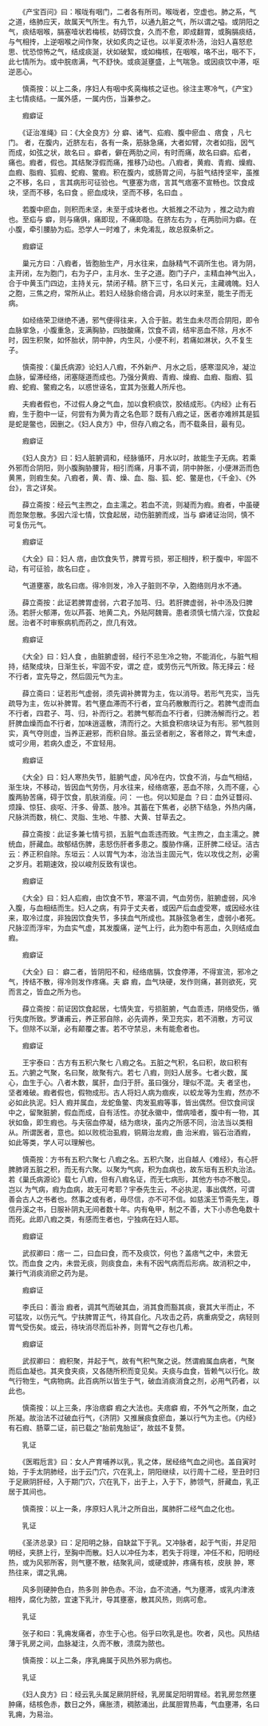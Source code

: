 <!-- { "loadSidebar": true } -->
　　《产宝百问》曰：喉咙有咽门，二者各有所司。喉咙者，空虚也。肺之系，气之道，络肺应天，故属天气所生。有九节，以通九脏之气，所以谓之嗌。或阴阳之气，痰结咽喉，膈塞噎状若梅核，妨碍饮食，久而不愈，即成翻胃，或胸膈痰结，与气相抟，上逆咽喉之间作聚，状如炙肉之证也。以半夏浓朴汤，治妇人喜怒悲思、忧恐惊怖之气，结成痰涎，状如破絮，或如梅核，在咽喉，咯不出，咽不下，此七情所为。或中脘痞满，气不舒快。或痰涎壅盛，上气喘急。或因痰饮中滞，呕逆恶心。

　　慎斋按：以上二条，序妇人有咽中炙脔梅核之证也。徐注主寒冷气，《产宝》主七情痰结。一属外感，一属内伤，当兼参之。

　　瘕癖证

　　《证治准绳》曰：《大全良方》分 癖、诸气、疝瘕、腹中瘀血 、痞食 ，凡七门。 者，在腹内，近脐左右，各有一条，筋脉急痛，大者如臂，次者如指，因气而成，如弦之状，故名曰 。癖者，僻在两肋之间，有时而痛，故名曰癖。疝者，痛也。瘕者，假也。其结聚浮假而痛，推移乃动也。八瘕者，黄瘕、青瘕、燥瘕、血瘕、脂瘕、狐瘕、蛇瘕、鳖瘕。积在腹内，或肠胃之间，与脏气结抟坚牢，虽推之不移，名曰 ，言其病形可征验也。气壅塞为痞，言其气痞塞不宣畅也。饮食成块，坚而不移，名曰食 。瘀血成块，坚而不移，名曰血 。

　　若腹中瘀血，则积而未坚，未至于成块者也。大抵推之不动为 ，推之动为瘕也。至疝与 癖，则与痛俱，痛即现，不痛即隐。在脐左右为 ，在两肋间为癖。在小腹，牵引腰胁为疝。恐学人一时难了，未免淆乱，故总叙条析之。

　　瘕癖证

　　巢元方曰：八瘕者，皆胞胎生产，月水往来，血脉精气不调所生也。肾为阴，主开闭，左为胞门，右为子户，主月水、生子之道。胞门子户，主精血神气出入，合于中黄玉门四边，主持关元，禁闭子精。脐下三寸，名曰关元，主藏魂魄。妇人之胞，三焦之府，常所从止。若妇人经脉俞络合调，月水以时来至，能生子而无病。

　　如经络荣卫继绝不通，邪气便得往来，入合于脏。若生血未尽而合阴阳，即令血脉挛急，小腹重急，支满胸胁，四肢酸痛，饮食不调，结牢恶血不除，月水不时，因生积聚，如怀胎状，阴中肿，内生风，小便不利，若痛如淋状，久不复生子。

　　慎斋按：《巢氏病源》论妇人八瘕，不外新产、月水之后，感寒湿风冷，凝泣血脉，留滞经络，闭塞隧道而成也。乃强分黄瘕、青瘕、燥瘕、血瘕、脂瘕、狐瘕、蛇瘕、鳖瘕之名，以惑世诬名，宜其为张戴人所斥也。

　　夫瘕者假也，不过假人身之气血，加以食积痰饮，胶结成形。《内经》止有石瘕，生于胞中一证，何尝有为黄为青之名色耶？既有八瘕之证，医者亦难辨其是狐是蛇是鳖也，因删之。《妇人良方》中，但存八瘕之名，而不载条目，最有见。

　　瘕癖证

　　《妇人良方》曰：妇人脏腑调和，经脉循环，月水以时，故能生子无病。若乘外邪而合阴阳，则小腹胸胁腰背，相引而痛，月事不调，阴中肿胀，小便淋沥而色黄黑，则瘕生矣。八瘕者，黄、青、燥、血、脂、狐、蛇、鳖是也，《千金》、《外台》，言之详矣。

　　薛立斋按：经云气主煦之，血主濡之。若血不流，则凝而为瘕。瘕者，中虽硬而忽聚忽散。多因六淫七情，饮食起居，动伤脏腑而成，当与 癖诸证治同，慎不可复伤元气。

　　瘕癖证

　　《大全》曰：妇人 痞，由饮食失节，脾胃亏损，邪正相抟，积于腹中，牢固不动，有可征验，故名曰症 。

　　气道壅塞，故名曰痞。得冷则发，冷入子脏则不孕，入胞络则月水不通。

　　薛立斋按：此证若脾胃虚弱，六君子加芎、归。若肝脾虚弱，补中汤及归脾汤。若肝火郁滞，佐以芦荟、地黄二丸，外贴阿魏膏。患者须慎七情六淫，饮食起居。治者不时审察病机而药之，庶几有效。

　　瘕癖证

　　《大全》曰：妇人食 ，由脏腑虚弱，经行不忌生冷之物，不能消化，与脏气相持，结聚成块，日渐生长，牢固不安，谓之 症，或劳伤元气所致。陈无择云：经不行者，宜先导之，然后固元气为主。

　　薛立斋曰：证若形气虚弱，须先调补脾胃为主，佐以消导。若形气充实，当先疏导为主，佐以补脾胃。若气壅血滞而不行者，宜乌药散散而行之。若脾气虚而血不行者，四君子、芎、归，补而行之。若脾气郁而血不行者，归脾汤解而行之。若肝脾血燥而血不行者，加味逍遥散，清而行之。大抵食积痞块证为有形。邪气胜则实，真气夺则虚，当养正避邪，而积自除。虽云坚者削之，客者除之，胃气未虚，或可少用，若病久虚乏，不宜轻用。

　　瘕癖证

　　《大全》曰：妇人寒热失节，脏腑气虚，风冷在内，饮食不消，与血气相结，渐生块，不移动，皆因血气劳伤，月水往来，经络痞塞，恶血不除，久而不瘥，心腹两胁苦痛，碍于饮食，肌肤消瘦。问： 一也。何以知是血 ？曰：血外证瞀闷、烦躁、惊狂、痰呕、汗多、骨蒸、肢冷。其蓄在下焦者，必脐下结急，外热内痛，尺脉洪而数，桃仁、灵脂、生地、牛膝、大黄、甘草去之。

　　薛立斋按：此证多兼七情亏损，五脏气血乖违而致。气主煦之，血主濡之。脾统血，肝藏血。故郁结伤脾，恚怒伤肝者多患之。腹胁作痛，正肝脾二经证。洁古云：养正积自除。东垣云：人以胃气为本，治法当主固元气，佐以攻伐之剂，必需之岁月。若期速效，投以峻剂反致有误也。

　　瘕癖证

　　《大全》曰：妇人疝瘕，由饮食不节，寒温不调，气血劳伤，脏腑虚弱，风冷入腹，与血相结而生。妇人之病，有异于丈夫者，或因产后血虚受寒，或因经水往来，取冷过度，非独因饮食失节，多挟血气所成也。其脉弦急者生，虚弱小者死。尺脉涩而浮牢，为血实气虚，其发腹痛，逆气上行，此为胞中有恶血，久则结成血瘕。

　　瘕癖证

　　《大全》曰： 癖二者，皆阴阳不和，经络痞膈，饮食停滞，不得宣流，邪冷之气，抟结不散，得冷则发作疼痛。夫 癖 瘕，血气块硬，发作则痛，甚则欲死，究而言之，皆血之所为也。

　　薛立斋按：前证因饮食起居，七情失宜，亏损脏腑，气血乖违，阴络受伤，循行失度所致。罗谦甫云，养正邪自除，必先调养，荣卫充实，若不消散，方可议下。但除不以渐，必有颠覆之害。若不守禁忌，未有能愈者也。

　　瘕癖证

　　王宇泰曰：古方有五积六聚七 八瘕之名。五脏之气积，名曰积，故曰积有五。六腑之气聚，名曰聚，故聚有六。若七 八瘕，则妇人居多。七者火数，属心，血生于心。八者木数，属肝，血归于肝。虽曰强分，理似不混。夫 者坚也，坚者难破。瘕者假也，假物成形。古人将妇人病为痼疾，以蛟龙等为生瘕，然亦不必如此执泥。妇人 瘕并属血，龙蛇鱼鳖、肉发虱瘕等事，皆出偶然。但饮食间误中之，留聚脏腑，假血而成，自有活性。亦犹永徽中，僧病噎者，腹中有一物，其状如鱼，即生瘕也。与夫宿血停凝，结为痞块，虽内之所感不同，治法当以类相从。所谓医者，意也。如以败梳治虱瘕，铜屑治龙瘕，曲 治米瘕，锻石治酒瘕，如此等类，学人可以理解也。

　　慎斋按：方书有五积六聚七 八瘕之名。五积六聚，出自越人《难经》，有心肝脾肺肾五脏之积，而无有六聚。以聚为气病，积为血病也，故东垣有五积丸治法。若《巢氏病源论》载七 八瘕，但有八瘕名证，而无七病形，其他方书亦不散见。岂以 为气病，瘕为血病，故无可考耶？宇泰先生云，不必执泥，事出偶然，可谓善会古人之书者也。然事之或有者，毋尽信，亦不可不信。如慈溪王节斋先生，尊信丹溪之书，日服补阴丸无间者数十年。内有龟甲，制之不善，大下小赤色龟数十而死。此即八瘕之类，有感而生者也，宁独病在妇人耶。

　　瘕癖证

　　武叔卿曰：痞一 二，曰血曰食，而不及痰饮，何也？盖痞气之中，未尝无饮。而血食 之内，未尝无痰，则痰食血，未有不因气病而后形病。故消积之中，兼行气消痰消瘀之药为是。

　　瘕癖证

　　李氏曰：善治 瘕者，调其气而破其血，消其食而豁其痰，衰其大半而止，不可猛攻，以伤元气。宁扶脾胃正气，待其自化。凡攻击之药，病重病受之，病轻则胃气受伤矣。或云，待块消尽而后补养，则胃气之存也几希。

　　瘕癖证

　　武叔卿曰： 瘕积聚，并起于气，故有气积气聚之说。然谓瘕属血病者，气聚而后血凝也。其夹食夹痰，又各随所积而变见矣。夫痰与血食，皆赖气以行化。故气行物生，气病物病。此百病所以皆生于气，破血消痰消食之剂，必用气药者，以此也。

　　慎斋按：以上三条，序治痞癖 瘕之大法也。夫痞癖 瘕，不外气之所聚，血之所凝。故治法不过破血行气，《济阴》又推展痰食瘀血，兼以行气为主也。《内经》有石瘕、肠覃二证，前已载之“胎前鬼胎证”，故兹不复赘。

　　乳证

　　《医暇卮言》曰：女人产育哺养以乳，乳之体，居经络气血之间也。盖自寅时始，于手太阴肺经，出于云门穴，穴在乳上，阴阳继续，以行周十二经，至丑时归于足厥阴肝经，入于期门穴，穴在乳下，出于上，入于下，肺领气，肝藏血，乳正居于其间也。

　　慎斋按：以上一条，序原妇人乳汁之所自出，属肺肝二经气血之化也。

　　乳证

　　《圣济总录》曰：足阳明之脉，自缺盆下于乳。又冲脉者，起于气街，并足阳明经，夹脐上行，至胸中而散。妇人以冲任为本，若失于将理，冲任不和，阳明经热，或为风邪所客，则气壅不散，结聚乳间，或硬或肿，疼痛有核，皮肤 肿，寒热往来，谓之乳痈。

　　风多则硬肿色白，热多则 肿色赤。不治，血不流通，气为壅滞，或乳内津液相抟，腐化为脓，宜速下乳汁，导其壅塞，散其风热，则病可愈。

　　乳证

　　张子和曰：乳痈发痛者，亦生于心也。俗乎曰吹乳是也。吹者，风也。风热结薄于乳房之间，血脉凝注，久而不散，溃腐为脓也。

　　慎斋按：以上二条，序乳痈属于风热外邪为病也。

　　乳证

　　《妇人良方》曰：经云乳头属足厥阴肝经，乳房属足阳明胃经。若乳房忽然壅肿痛，结核色赤，数日之外，痛胀溃，稠脓涌出，此属胆胃热毒，气血壅滞，名曰乳痈，为易治。

